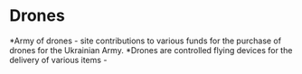 # Drones
 *Army of drones - site contributions to various funds for the purchase of drones for the Ukrainian Army.
 *Drones are controlled flying devices for the delivery of various items - 
